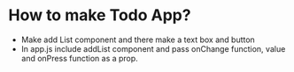 # How to make Todo App?

- Make add List component and there make a text box and button
- In app.js include addList component and pass onChange function, value and onPress function as a prop.
